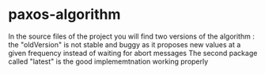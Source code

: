 # paxos-algorithm

In the source files of the project you will find two versions of the algorithm : the "oldVersion" is not stable and buggy as it proposes new values at a given frequency instead of waiting for abort messages
The second package called "latest" is the good implememtnation working properly
